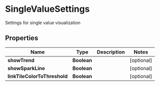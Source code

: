 

# SingleValueSettings

Settings for single value visualization

## Properties

| Name | Type | Description | Notes |
|------------ | ------------- | ------------- | -------------|
|**showTrend** | **Boolean** |  |  [optional] |
|**showSparkLine** | **Boolean** |  |  [optional] |
|**linkTileColorToThreshold** | **Boolean** |  |  [optional] |



